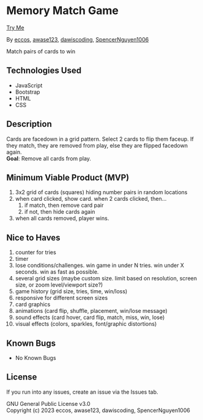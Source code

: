 # Memory Match Game

[Try Me](https://eccos.github.io/nucamp-memory-match)

By [eccos](https://github.com/eccos), [awase123](https://github.com/awase123), [dawiscoding](https://github.com/dawiscoding), [SpencerNguyen1006](https://github.com/SpencerNguyen1006) 

Match pairs of cards to win

## Technologies Used
* JavaScript
* Bootstrap
* HTML
* CSS

## Description
Cards are facedown in a grid pattern. Select 2 cards to flip them faceup. If they match, they are removed from play, else they are flipped facedown again.  
**Goal**: Remove all cards from play.

## Minimum Viable Product (MVP)
1. 3x2 grid of cards (squares) hiding number pairs in random locations
1. when card clicked, show card. when 2 cards clicked, then...
    1. if match, then remove card pair
    1. if not, then hide cards again
1. when all cards removed, player wins.

## Nice to Haves
1. counter for tries
1. timer
1. lose conditions/challenges. win game in under N tries. win under X seconds. win as fast as possible.
1. several grid sizes (maybe custom size. limit based on resolution, screen size, or zoom level/viewport size?)
1. game history (grid size, tries, time, win/loss)
1. responsive for different screen sizes
1. card graphics
1. animations (card flip, shuffle, placement, win/lose message)
1. sound effects (card hover, card flip, match, miss, win, lose)
1. visual effects (colors, sparkles, font/graphic distortions)

## Known Bugs
* No Known Bugs

## License
If you run into any issues, create an issue via the Issues tab.  

GNU General Public License v3.0  
Copyright (c) 2023 eccos, awase123, dawiscoding, SpencerNguyen1006